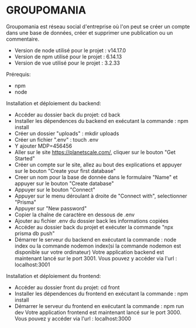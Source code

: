 # GROUPOMANIA

Groupomania est réseau social d'entreprise où l'on peut se créer un compte dans une base de données, créer et supprimer une publication ou un commentaire. 

- Version de node utilisé pour le projet : v14.17.0
- Version de npm utilisé pour le projet : 6.14.13
- Version de vue utilisé pour le projet : 3.2.33

Prérequis:
- npm 
- node

Installation et déploiement du backend:
- Accéder au dossier back du projet: cd back
- Installer les dépendences du backend en exécutant la commande : npm install
- Créer un dossier "uploads" : mkdir uploads
- Créer un fichier ".env" : touch .env
- Y ajouter MDP=456456
- Aller sur le site https://planetscale.com/, cliquer sur le bouton "Get Started"
- Créer un compte sur le site, allez au bout des explications et appuyer sur le bouton "Create your first database"
- Creer un nom pour la base de donnée dans le formulaire "Name" et appuyer sur le bouton "Create database"
- Appuyer sur le bouton "Connect"
- Appuyer sur le menu déroulant à droite de "Connect with", selectionner "Prisma"
- Appuyer sur "New password"
- Copier la chaîne de caractère en dessous de .env 
- Ajouter au fichier .env du dossier back les informations copiées
- Accéder au dossier back du projet et exécuter la commande "npx prisma db push"
- Démarrer le serveur du backend en exécutant la commande : node index ou la commande nodemon index(si la commande nodemon est disponible sur votre ordinateur) 
Votre application backend est maintenant lancé sur le port 3001. Vous pouvez y accéder via l'url : localhost:3001

Installation et déploiement du frontend: 
- Accéder au dossier front du projet: cd front
- Installer les dépendences du frontend en exécutant la commande : npm install
- Démarrer le serveur du frontend en exécutant la commande : npm run dev
Votre application frontend est maintenant lancé sur le port 3000. Vous pouvez y accéder via l'url : localhost:3000

